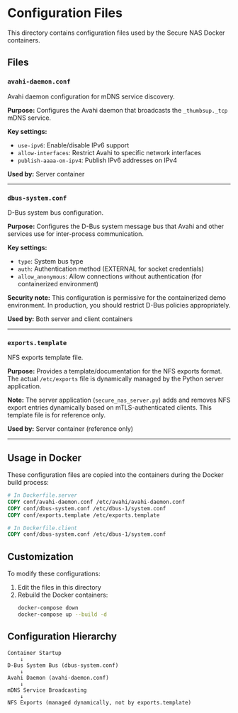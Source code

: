 # Configuration Files

This directory contains configuration files used by the Secure NAS Docker containers.

## Files

### `avahi-daemon.conf`
Avahi daemon configuration for mDNS service discovery.

**Purpose:** Configures the Avahi daemon that broadcasts the `_thumbsup._tcp` mDNS service.

**Key settings:**
- `use-ipv6`: Enable/disable IPv6 support
- `allow-interfaces`: Restrict Avahi to specific network interfaces
- `publish-aaaa-on-ipv4`: Publish IPv6 addresses on IPv4

**Used by:** Server container

---

### `dbus-system.conf`
D-Bus system bus configuration.

**Purpose:** Configures the D-Bus system message bus that Avahi and other services use for inter-process communication.

**Key settings:**
- `type`: System bus type
- `auth`: Authentication method (EXTERNAL for socket credentials)
- `allow_anonymous`: Allow connections without authentication (for containerized environment)

**Security note:** This configuration is permissive for the containerized demo environment. In production, you should restrict D-Bus policies appropriately.

**Used by:** Both server and client containers

---

### `exports.template`
NFS exports template file.

**Purpose:** Provides a template/documentation for the NFS exports format. The actual `/etc/exports` file is dynamically managed by the Python server application.

**Note:** The server application (`secure_nas_server.py`) adds and removes NFS export entries dynamically based on mTLS-authenticated clients. This template file is for reference only.

**Used by:** Server container (reference only)

---

## Usage in Docker

These configuration files are copied into the containers during the Docker build process:

```dockerfile
# In Dockerfile.server
COPY conf/avahi-daemon.conf /etc/avahi/avahi-daemon.conf
COPY conf/dbus-system.conf /etc/dbus-1/system.conf
COPY conf/exports.template /etc/exports.template

# In Dockerfile.client
COPY conf/dbus-system.conf /etc/dbus-1/system.conf
```

## Customization

To modify these configurations:

1. Edit the files in this directory
2. Rebuild the Docker containers:
   ```bash
   docker-compose down
   docker-compose up --build -d
   ```

## Configuration Hierarchy

```
Container Startup
    ↓
D-Bus System Bus (dbus-system.conf)
    ↓
Avahi Daemon (avahi-daemon.conf)
    ↓
mDNS Service Broadcasting
    ↓
NFS Exports (managed dynamically, not by exports.template)
```
